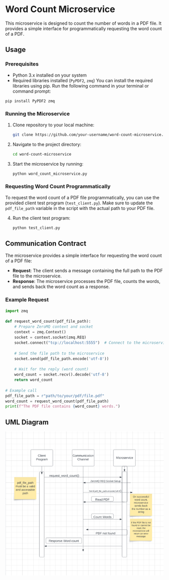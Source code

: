 # Word Count Microservice

This microservice is designed to count the number of words in a PDF file. It provides a simple interface for programmatically requesting the word count of a PDF.

## Usage

### Prerequisites

- Python 3.x installed on your system
- Required libraries installed (`PyPDF2`, `zmq`)
You can install the required libraries using pip. Run the following command in your terminal or command prompt:

```bash
pip install PyPDF2 zmq
```

### Running the Microservice

1. Clone repository to your local machine:

    ```bash
    git clone https://github.com/your-username/word-count-microservice.git
    ```

2. Navigate to the project directory:

    ```bash
    cd word-count-microservice
    ```

3. Start the microservice by running:

    ```bash
    python word_count_microservice.py
    ```

### Requesting Word Count Programmatically

To request the word count of a PDF file programmatically, you can use the provided client test program (`test_client.py`). Make sure to update the `pdf_file_path` variable in the script with the actual path to your PDF file.

4. Run the client test program:

    ```bash
    python test_client.py
    ```

## Communication Contract

The microservice provides a simple interface for requesting the word count of a PDF file:

- **Request**: The client sends a message containing the full path to the PDF file to the microservice.
- **Response**: The microservice processes the PDF file, counts the words, and sends back the word count as a response.

### Example Request

```python
import zmq

def request_word_count(pdf_file_path):
    # Prepare ZeroMQ context and socket
    context = zmq.Context()
    socket = context.socket(zmq.REQ)
    socket.connect("tcp://localhost:5555")  # Connect to the microservice
    
    # Send the file path to the microservice
    socket.send(pdf_file_path.encode('utf-8'))
    
    # Wait for the reply (word count)
    word_count = socket.recv().decode('utf-8')
    return word_count

# Example call
pdf_file_path = r"path/to/your/pdf/file.pdf"
word_count = request_word_count(pdf_file_path)
print(f"The PDF file contains {word_count} words.")

```
## UML Diagram
![UML Diagram](UMLDiagram.png)
